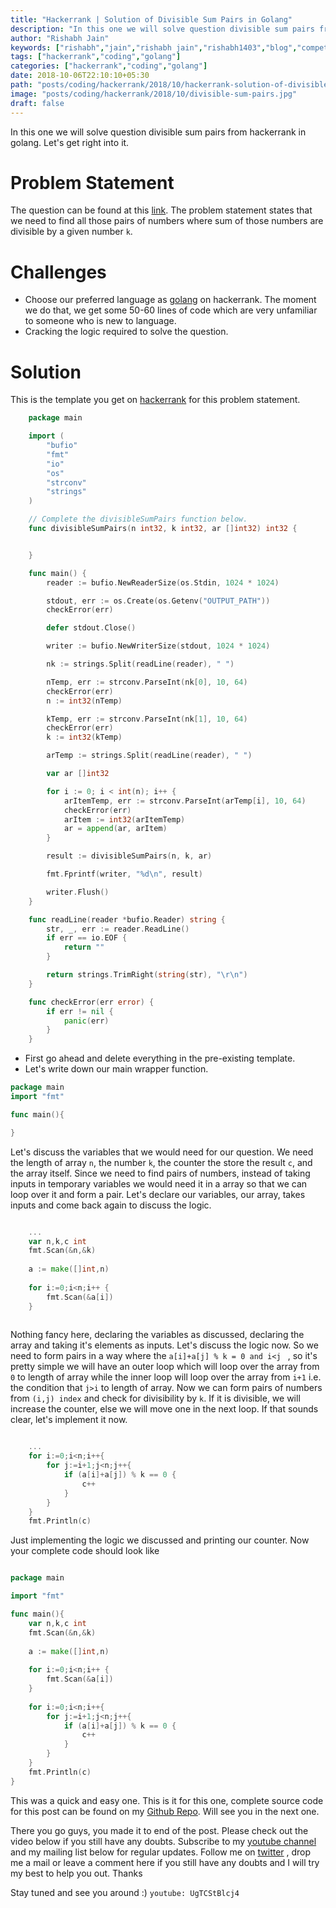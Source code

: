 ```yaml
---
title: "Hackerrank | Solution of Divisible Sum Pairs in Golang"
description: "In this one we will solve question divisible sum pairs from hackerrank in golang. Let's get right into it."
author: "Rishabh Jain"
keywords: ["rishabh","jain","rishabh jain","rishabh1403","blog","competitive","coding","programming","tech","technology","go","golang","hackerrank","hackerrank solutions","solutions in golang","divisible sum pairs"]
tags: ["hackerrank","coding","golang"]
categories: ["hackerrank","coding","golang"]
date: 2018-10-06T22:10:10+05:30
path: "posts/coding/hackerrank/2018/10/hackerrank-solution-of-divisible-sum-pairs-in-golang/"
image: "posts/coding/hackerrank/2018/10/divisible-sum-pairs.jpg"
draft: false
---
```

In this one we will solve question divisible sum pairs from hackerrank in golang. Let's get right into it.
<!--more-->

# Problem Statement
The question can be found at this [link](https://www.hackerrank.com/challenges/divisible-sum-pairs/problem). The problem statement states that we need to find all those pairs of numbers where sum of those numbers are divisible by a given number `k`. 

# Challenges

* Choose our preferred language as [golang](https://golang.org/) on hackerrank. The moment we do that, we get some 50-60 lines of code which are very unfamiliar to someone who is new to language.
* Cracking the logic required to solve the question.

# Solution

This is the template you get on [hackerrank](https://www.hackerrank.com/) for this problem statement.

```go
    package main

    import (
        "bufio"
        "fmt"
        "io"
        "os"
        "strconv"
        "strings"
    )

    // Complete the divisibleSumPairs function below.
    func divisibleSumPairs(n int32, k int32, ar []int32) int32 {


    }

    func main() {
        reader := bufio.NewReaderSize(os.Stdin, 1024 * 1024)

        stdout, err := os.Create(os.Getenv("OUTPUT_PATH"))
        checkError(err)

        defer stdout.Close()

        writer := bufio.NewWriterSize(stdout, 1024 * 1024)

        nk := strings.Split(readLine(reader), " ")

        nTemp, err := strconv.ParseInt(nk[0], 10, 64)
        checkError(err)
        n := int32(nTemp)

        kTemp, err := strconv.ParseInt(nk[1], 10, 64)
        checkError(err)
        k := int32(kTemp)

        arTemp := strings.Split(readLine(reader), " ")

        var ar []int32

        for i := 0; i < int(n); i++ {
            arItemTemp, err := strconv.ParseInt(arTemp[i], 10, 64)
            checkError(err)
            arItem := int32(arItemTemp)
            ar = append(ar, arItem)
        }

        result := divisibleSumPairs(n, k, ar)

        fmt.Fprintf(writer, "%d\n", result)

        writer.Flush()
    }

    func readLine(reader *bufio.Reader) string {
        str, _, err := reader.ReadLine()
        if err == io.EOF {
            return ""
        }

        return strings.TrimRight(string(str), "\r\n")
    }

    func checkError(err error) {
        if err != nil {
            panic(err)
        }
    }


```
* First go ahead and delete everything in the pre-existing template.
* Let's write down our main wrapper function.

```go
package main
import "fmt"

func main(){

}
```
Let's discuss the variables that we would need for our question. We need the length of array `n`, the number `k`, the counter the store the result `c`,  and the array itself. Since we need to find pairs of numbers, instead of taking inputs in temporary variables we would need it in a array so that we can loop over it and form a pair. Let's declare our variables, our array, takes inputs and come back again to discuss the logic.

```go

	...
    var n,k,c int
    fmt.Scan(&n,&k)
    
    a := make([]int,n)
    
    for i:=0;i<n;i++ {
        fmt.Scan(&a[i])
    }
   
```

Nothing fancy here, declaring the variables as discussed, declaring the array and taking it's elements as inputs. Let's discuss the logic now. So we need to form pairs in a way where the `a[i]+a[j] % k = 0 and i<j ` , so it's pretty simple we will have an outer loop which will loop over the array from `0` to length of array while the inner loop will loop over the array from `i+1` i.e. the condition that `j>i` to length of array. Now we can form pairs of numbers from `(i,j) index` and check for divisibility by `k`. If it is divisible, we will increase the counter, else we will move one in the next loop. If that sounds clear, let's implement it now.

```go

	...
    for i:=0;i<n;i++{
        for j:=i+1;j<n;j++{
            if (a[i]+a[j]) % k == 0 {
                c++
            }
        }
    }
    fmt.Println(c)

```

Just implementing the logic we discussed and printing our counter. Now your complete code should look like

```go

package main

import "fmt"

func main(){
    var n,k,c int
    fmt.Scan(&n,&k)
    
    a := make([]int,n)
    
    for i:=0;i<n;i++ {
        fmt.Scan(&a[i])
    }
    
    for i:=0;i<n;i++{
        for j:=i+1;j<n;j++{
            if (a[i]+a[j]) % k == 0 {
                c++
            }
        }
    }
    fmt.Println(c)
}

```

This was a quick and easy one. This is it for this one, complete source code for this post can be found on my [Github Repo](https://github.com/rishabh1403/hackerrank-golang-solutions). Will see you in the next one.

There you go guys, you made it to end of the post. Please check out the video below if you still have any doubts. Subscribe to my [youtube channel](https://www.youtube.com/channel/UC4syrEYE9_fzeVBajZIyHlA) and my mailing list below for regular updates. Follow me on [twitter](https://www.twitter.com/rishabhjain1403) , drop me a mail or leave a comment here if you still have any doubts and I will try my best to help you out. Thanks

Stay tuned and see you around :)
`youtube: UgTCStBlcj4`  
